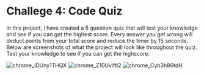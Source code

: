 # Challege 4: Code Quiz

In this project, i have created a 5 question quiz that will test your knowledge and see if you can get the highest score. 
Every answer you get wrong will deduct points from your total score and reduce the timer by 15 seconds.
Below are screenshots of what the project will look like throughout the quiz. Test your knowledge to see if you can get the highscore.



![chrome_iDUny1THQX](https://user-images.githubusercontent.com/79811001/120124055-49057080-c180-11eb-9396-9879f9d4050c.png)
![chrome_Z10UviftI2](https://user-images.githubusercontent.com/79811001/120124056-499e0700-c180-11eb-966b-13a65363cfa0.png)
![chrome_Cyb3h86tdH](https://user-images.githubusercontent.com/79811001/120124057-499e0700-c180-11eb-9f25-8f5310bb05d7.png)
